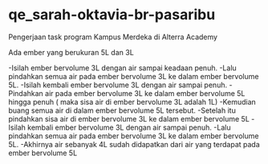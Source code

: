 # qe_sarah-oktavia-br-pasaribu

Pengerjaan task program Kampus Merdeka di Alterra Academy

Ada ember yang berukuran 5L dan 3L

-Isilah ember bervolume 3L dengan air sampai keadaan penuh.
-Lalu pindahkan semua air pada ember bervolume 3L ke dalam ember bervolume 5L.
-Isilah kembali ember bervolume 3L dengan air sampai penuh.
-Pindahkan air pada ember bervolume 3L ke dalam ember bervolume 5L hingga penuh ( maka sisa air di ember bervolume 3L adalah 1L)
-Kemudian buang semua air di dalam ember bervolume 5L tersebut.
-Setelah itu pindahkan sisa air di ember bervolume 3L ke dalam ember bervolume 5L
-Isilah kembali ember bervolume 3L dengan air sampai penuh.
-Lalu pindahkan semua air pada ember bervolume 3L ke dalam ember bervolume 5L.
-Akhirnya air sebanyak 4L sudah didapatkan dari air yang terdapat pada ember bervolume 5L

